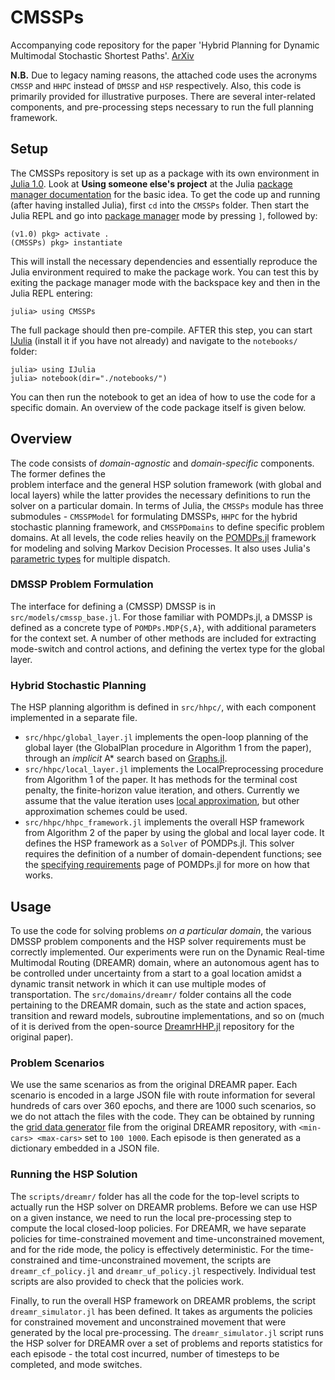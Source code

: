 # CMSSPs

Accompanying code repository for the paper 'Hybrid Planning for Dynamic Multimodal Stochastic Shortest Paths'. [ArXiv](https://arxiv.org/abs/1906.09094)


**N.B.** Due to legacy naming reasons, the attached code uses the acronyms `CMSSP` and `HHPC` instead of `DMSSP` and `HSP` respectively. Also, this code is primarily provided for illustrative purposes. There are several inter-related components, and pre-processing steps necessary to run the full planning framework.

## Setup
The CMSSPs repository is set up as a package with its own environment in [Julia 1.0](https://julialang.org/downloads/). Look at **Using someone else's project** at the Julia [package manager documentation](https://julialang.github.io/Pkg.jl/v1/environments/#Using-someone-else's-project-1) for the basic idea. To get the code up and running (after having installed Julia), first `cd` into the `CMSSPs` folder.
Then start the Julia REPL and go into [package manager](https://julialang.github.io/Pkg.jl/v1/getting-started/) mode by pressing `]`, followed by:
```shell
(v1.0) pkg> activate .
(CMSSPs) pkg> instantiate
```
This will install the necessary dependencies and essentially reproduce the Julia environment required to make the package work. You can test this by exiting the package manager mode with the backspace key and then in the Julia REPL entering:
```shell
julia> using CMSSPs
```
The full package should then pre-compile. AFTER this step, you can start [IJulia](https://github.com/JuliaLang/IJulia.jl) (install it if you have not already) and navigate to the `notebooks/` folder:
```shell
julia> using IJulia
julia> notebook(dir="./notebooks/")
```
You can then run the notebook to get an idea of how to use the code for a specific domain. An overview of the code package itself is given below.


## Overview

The code consists of _domain-agnostic_ and _domain-specific_ components. The former defines the  
problem interface and the general HSP solution framework (with global and local layers) while the latter 
provides the necessary definitions to run the solver on a particular domain. 
In terms of Julia, the `CMSSPs` module has three submodules - `CMSSPModel` for formulating DMSSPs,
`HHPC` for the hybrid stochastic planning framework, and `CMSSPDomains` to define specific  problem domains.
At all levels, the code relies heavily on the [POMDPs.jl](https://github.com/JuliaPOMDP/POMDPs.jl) framework for modeling and solving Markov Decision Processes. It also uses Julia's [parametric types](https://docs.julialang.org/en/v1/manual/types/index.html) for multiple dispatch.


### DMSSP Problem Formulation

The interface for defining a (CMSSP) DMSSP is in `src/models/cmssp_base.jl`. For those familiar with POMDPs.jl, a
DMSSP is defined as a concrete type of `POMDPs.MDP{S,A}`, with additional parameters for the context set. A number of other methods are included for extracting mode-switch and control actions, and defining the vertex type for the global layer.


### Hybrid Stochastic Planning

The HSP planning algorithm is defined in `src/hhpc/`, with each component implemented in a separate file.

- `src/hhpc/global_layer.jl` implements the open-loop planning of the global layer (the GlobalPlan procedure
in Algorithm 1
from the paper), through an _implicit_ A* search
based on [Graphs.jl](https://github.com/JuliaAttic/Graphs.jl).
- `src/hhpc/local_layer.jl` implements the LocalPreprocessing procedure from Algorithm 1 of the paper.
It has methods
for the terminal cost penalty, the finite-horizon value iteration, and others. Currently
we assume that the value iteration uses [local approximation](https://github.com/JuliaPOMDP/LocalApproximationValueIteration.jl), but other approximation schemes could be used.
- `src/hhpc/hhpc_framework.jl` implements the overall HSP framework from Algorithm 2 of the paper by using
the global and local layer code. It defines the HSP
framework as a `Solver` of POMDPs.jl. This solver requires the definition of a number of domain-dependent functions; see
the [specifying requirements](http://juliapomdp.github.io/POMDPs.jl/latest/specifying_requirements/)
page of POMDPs.jl for more on how that works.


## Usage

To use the code for solving problems _on a particular domain_, the various DMSSP problem components 
and the HSP solver requirements must be correctly implemented. Our experiments were run on the
Dynamic Real-time Multimodal Routing (DREAMR) domain, where an autonomous agent
has to be controlled under uncertainty from a start to a goal location
amidst a dynamic transit network in which it can use multiple modes of transportation. The `src/domains/dreamr/` folder contains
all the code pertaining to the DREAMR domain, such as the state and action spaces,
transition and reward models, subroutine implementations, and so on (much of it is derived
from the open-source [DreamrHHP.jl](https://github.com/sisl/DreamrHHP) repository for the original
paper).


### Problem Scenarios

We use the same scenarios as from the original DREAMR paper. Each scenario is encoded in a large JSON file with
route information for several hundreds of cars over 360 epochs, and there are 1000 such scenarios, so we do not attach the
files with the code. They can be obtained by running the [grid data generator](https://github.com/sisl/DreamrHHP/blob/master/data/grid_data_generator.jl) file from the original DREAMR repository, with `<min-cars> <max-cars>` set to `100 1000`.
Each episode is then generated as a dictionary embedded in a JSON file.


### Running the HSP Solution

The `scripts/dreamr/` folder has all the code for the top-level scripts to actually run the HSP solver
on DREAMR problems.
Before we can use HSP on a given instance, we need to run the local pre-processing step to compute
the local closed-loop policies. For DREAMR, we have separate policies for time-constrained movement
and time-unconstrained movement, and for the ride mode, the policy is effectively deterministic.
For the time-constrained and time-unconstrained movement, the scripts are
`dreamr_cf_policy.jl` and `dreamr_uf_policy.jl` respectively. Individual test scripts are
also provided to check
that the policies work. 

Finally, to run the overall HSP framework on DREAMR problems, the script `dreamr_simulator.jl` has been defined.
It takes as arguments the policies for constrained movement and unconstrained movement that were generated
by the local pre-processing.
The `dreamr_simulator.jl` script runs the HSP solver for DREAMR over a set of problems and reports
statistics for each episode - the total cost incurred, number of timesteps to be completed, and mode switches.
